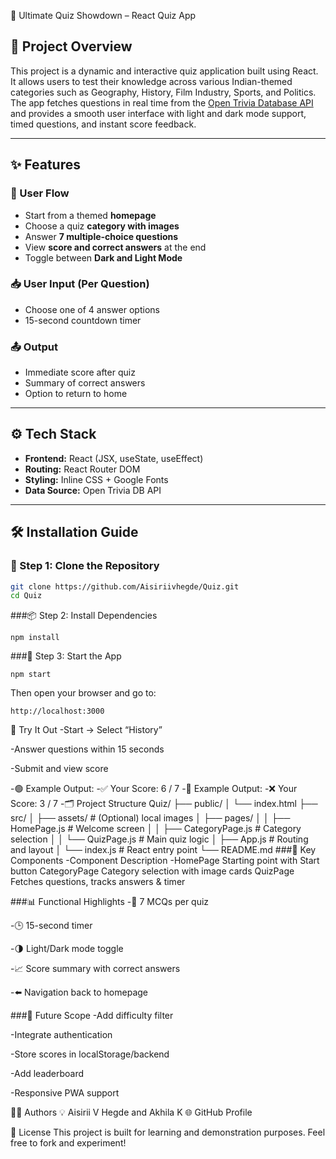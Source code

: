 🎯 Ultimate Quiz Showdown – React Quiz App

## 🧠 Project Overview

This project is a dynamic and interactive quiz application built using React. It allows users to test their knowledge across various Indian-themed categories such as Geography, History, Film Industry, Sports, and Politics. The app fetches questions in real time from the [Open Trivia Database API](https://opentdb.com) and provides a smooth user interface with light and dark mode support, timed questions, and instant score feedback.

---

## ✨ Features

### 🧾 User Flow
- Start from a themed **homepage**
- Choose a quiz **category with images**
- Answer **7 multiple-choice questions**
- View **score and correct answers** at the end
- Toggle between **Dark and Light Mode**

### 📥 User Input (Per Question)
- Choose one of 4 answer options
- 15-second countdown timer

### 📤 Output
- Immediate score after quiz
- Summary of correct answers
- Option to return to home

---

## ⚙️ Tech Stack

- **Frontend:** React (JSX, useState, useEffect)
- **Routing:** React Router DOM
- **Styling:** Inline CSS + Google Fonts
- **Data Source:** Open Trivia DB API

---

## 🛠️ Installation Guide

### 📁 Step 1: Clone the Repository
```bash
git clone https://github.com/Aisiriivhegde/Quiz.git
cd Quiz
```
###📦 Step 2: Install Dependencies
```
npm install
```
###🚀 Step 3: Start the App
```
npm start
```
Then open your browser and go to:
```
http://localhost:3000
```
🧪 Try It Out
-Start → Select “History”

-Answer questions within 15 seconds

-Submit and view score

-🟢 Example Output:
-✅ Your Score: 6 / 7
-🔴 Example Output:
-❌ Your Score: 3 / 7
-🗂 Project Structure
Quiz/
├── public/
│   └── index.html
├── src/
│   ├── assets/               # (Optional) local images
│   ├── pages/
│   │   ├── HomePage.js       # Welcome screen
│   │   ├── CategoryPage.js   # Category selection
│   │   └── QuizPage.js       # Main quiz logic
│   ├── App.js                # Routing and layout
│   └── index.js              # React entry point
└── README.md
###📌 Key Components
-Component	Description
-HomePage	Starting point with Start button
CategoryPage	Category selection with image cards
QuizPage	Fetches questions, tracks answers & timer

###📊 Functional Highlights
-🎯 7 MCQs per quiz

-🕒 15-second timer

-🌗 Light/Dark mode toggle

-📈 Score summary with correct answers

-⬅️ Navigation back to homepage

###🌱 Future Scope
-Add difficulty filter

-Integrate authentication

-Store scores in localStorage/backend

-Add leaderboard

-Responsive PWA support

👩‍💻 Authors
💡 Aisirii V Hegde and Akhila K
🌐 GitHub Profile

📄 License
This project is built for learning and demonstration purposes. Feel free to fork and experiment!
